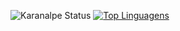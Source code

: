 ![Karanalpe Status](https://github-readme-stats.vercel.app/api?username=flaviofranca287&show_icons=true&theme=chartreuse-dark)
[![Top Linguagens](https://github-readme-stats.vercel.app/api/top-langs/?username=flaviofranca287&layout=compact)](https://github.com/anuraghazra/github-readme-stats)

